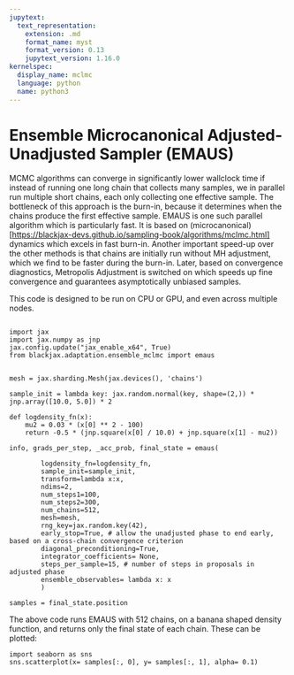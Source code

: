 ```yaml
---
jupytext:
  text_representation:
    extension: .md
    format_name: myst
    format_version: 0.13
    jupytext_version: 1.16.0
kernelspec:
  display_name: mclmc
  language: python
  name: python3
---
```


# Ensemble Microcanonical Adjusted-Unadjusted Sampler (EMAUS)


MCMC algorithms can converge in significantly lower wallclock time if instead of running one long chain that collects many samples, we in parallel run multiple short chains, each only collecting one effective sample. The bottleneck of this approach is the burn-in, because it determines when the chains produce the first effective sample. EMAUS is one such parallel algorithm which is particularly fast. It is based on (microcanonical)[https://blackjax-devs.github.io/sampling-book/algorithms/mclmc.html]
dynamics which excels in fast burn-in. Another important speed-up over the other methods is that chains are initially run without MH adjustment, which we find to be faster during the burn-in. Later, based on convergence diagnostics, Metropolis Adjustment is switched on which speeds up fine convergence and guarantees asymptotically unbiased samples.

This code is designed to be run on CPU or GPU, and even across multiple nodes.

```{code-cell} ipython3

import jax
import jax.numpy as jnp
jax.config.update("jax_enable_x64", True)
from blackjax.adaptation.ensemble_mclmc import emaus


mesh = jax.sharding.Mesh(jax.devices(), 'chains')

sample_init = lambda key: jax.random.normal(key, shape=(2,)) * jnp.array([10.0, 5.0]) * 2

def logdensity_fn(x):
    mu2 = 0.03 * (x[0] ** 2 - 100)
    return -0.5 * (jnp.square(x[0] / 10.0) + jnp.square(x[1] - mu2))

info, grads_per_step, _acc_prob, final_state = emaus(
    
        logdensity_fn=logdensity_fn, 
        sample_init=sample_init, 
        transform=lambda x:x,
        ndims=2, 
        num_steps1=100, 
        num_steps2=300, 
        num_chains=512, 
        mesh=mesh, 
        rng_key=jax.random.key(42), 
        early_stop=True, # allow the unadjusted phase to end early, based on a cross-chain convergence criterion 
        diagonal_preconditioning=True, 
        integrator_coefficients= None, 
        steps_per_sample=15, # number of steps in proposals in adjusted phase
        ensemble_observables= lambda x: x
        ) 
    
samples = final_state.position
```

The above code runs EMAUS with 512 chains, on a banana shaped density function, and returns only the final state of each chain. These can be plotted:

```{code-cell} ipython3
import seaborn as sns
sns.scatterplot(x= samples[:, 0], y= samples[:, 1], alpha= 0.1)
```

```{code-cell} ipython3

```
